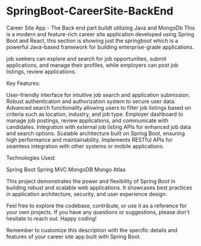 # SpringBoot-CareerSite-BackEnd
Career Site App -  The Back end part buildt utilizing Java and MongoDb 
This is a modern and feature-rich career site application developed using Spring Boot and React, this section is showing just the springboot which is a powerful Java-based framework for building enterprise-grade applications.

 job seekers can explore and search for job opportunities, submit applications, and manage their profiles, while employers can post job listings, review applications.

Key Features:

User-friendly interface for intuitive job search and application submission.
Robust authentication and authorization system to secure user data.
Advanced search functionality allowing users to filter job listings based on criteria such as location, industry, and job type.
Employer dashboard to manage job postings, review applications, and communicate with candidates.
Integration with external job listing APIs for enhanced job data and search options.
Scalable architecture built on Spring Boot, ensuring high performance and maintainability.
Implements RESTful APIs for seamless integration with other systems or mobile applications.

Technologies Used:

Spring Boot
Spring MVC
MongoDB
Mongo Atlas

This project demonstrates the power and flexibility of Spring Boot in building robust and scalable web applications. It showcases best practices in application architecture, security, and user experience design.

Feel free to explore the codebase, contribute, or use it as a reference for your own projects. If you have any questions or suggestions, please don't hesitate to reach out. Happy coding!

Remember to customize this description with the specific details and features of your career site app built with Spring Boot.
